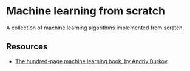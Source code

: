 # Machine learning from scratch

A collection of machine learning algorithms implemented from scratch.

## Resources

- [The hundred-page machine learning book, by Andriy Burkov](https://themlbook.com/)
